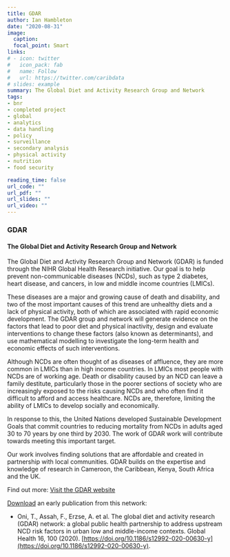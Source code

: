 ```yaml
---
title: GDAR
author: Ian Hambleton
date: "2020-08-31"
image:
  caption:
  focal_point: Smart
links:
# - icon: twitter
#   icon_pack: fab
#   name: Follow
#   url: https://twitter.com/caribdata
# slides: example
summary: The Global Diet and Activity Research Group and Network
tags:
- bnr
- completed project
- global
- analytics
- data handling
- policy
- surveillance
- secondary analysis
- physical activity
- nutrition
- food security

reading_time: false
url_code: ""
url_pdf: ""
url_slides: ""
url_video: ""
---
```


### GDAR
#### The Global Diet and Activity Research Group and Network

The Global Diet and Activity Research Group and Network (GDAR) is funded through the NIHR Global Health Research initiative. Our goal is to help prevent non-communicable diseases (NCDs), such as type 2 diabetes, heart disease, and cancers, in low and middle income countries (LMICs).

These diseases are a major and growing cause of death and disability, and two of the most important causes of this trend are unhealthy diets and a lack of physical activity, both of which are associated with rapid economic development. The GDAR group and network will generate evidence on the factors that lead to poor diet and physical inactivity, design and evaluate interventions to change these factors (also known as determinants), and use mathematical modelling to investigate the long-term health and economic effects of such interventions.

Although NCDs are often thought of as diseases of affluence, they are more common in LMICs than in high income countries. In LMICs most people with NCDs are of working age. Death or disability caused by an NCD can leave a family destitute, particularly those in the poorer sections of society who are increasingly exposed to the risks causing NCDs and who often find it difficult to afford and access healthcare. NCDs are, therefore, limiting the ability of LMICs to develop socially and economically.

In response to this, the United Nations developed Sustainable Development Goals that commit countries to reducing mortality from NCDs in adults aged 30 to 70 years by one third by 2030. The work of GDAR work will contribute towards meeting this important target.

Our work involves finding solutions that are affordable and created in partnership with local communities. GDAR builds on the expertise and knowledge of research in Cameroon, the Caribbean, Kenya, South Africa and the UK.

Find out more:
[Visit the GDAR website](www.gdarnet.org)

[Download](https://doi.org/10.1186/s12992-020-00630-y) an early publication from this network:
- Oni, T., Assah, F., Erzse, A. et al. The global diet and activity research (GDAR) network: a global public health partnership to address upstream NCD risk factors in urban low and middle-income contexts. Global Health 16, 100 (2020). [https://doi.org/10.1186/s12992-020-00630-y](https://doi.org/10.1186/s12992-020-00630-y).
